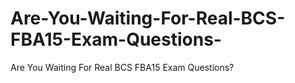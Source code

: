 # Are-You-Waiting-For-Real-BCS-FBA15-Exam-Questions-
Are You Waiting For Real BCS FBA15 Exam Questions?
